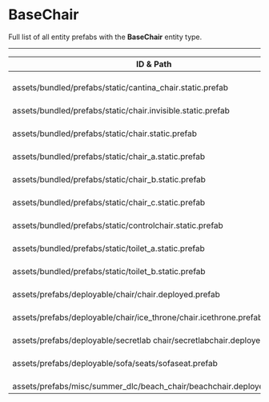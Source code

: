 # BaseChair
Full list of all <Badge type="warning" text="14"/> entity prefabs with the **BaseChair** entity type.

---
| ID & Path |
| --- |
| <a href="#3220100422"><Badge id="3220100422" type="tip" text="#"/></a> <Badge type="tip" text="3220100422"/>  <br> assets/bundled/prefabs/static/cantina_chair.static.prefab |
| <a href="#624857933"><Badge id="624857933" type="tip" text="#"/></a> <Badge type="tip" text="624857933"/> <Badge type="info" text="CommentComponent"/> <Badge type="info" text="ColliderInfo"/> <br> assets/bundled/prefabs/static/chair.invisible.static.prefab |
| <a href="#629849447"><Badge id="629849447" type="tip" text="#"/></a> <Badge type="tip" text="629849447"/> <Badge type="info" text="Gibbable"/> <br> assets/bundled/prefabs/static/chair.static.prefab |
| <a href="#1671004260"><Badge id="1671004260" type="tip" text="#"/></a> <Badge type="tip" text="1671004260"/>  <br> assets/bundled/prefabs/static/chair_a.static.prefab |
| <a href="#2560344996"><Badge id="2560344996" type="tip" text="#"/></a> <Badge type="tip" text="2560344996"/>  <br> assets/bundled/prefabs/static/chair_b.static.prefab |
| <a href="#641900253"><Badge id="641900253" type="tip" text="#"/></a> <Badge type="tip" text="641900253"/>  <br> assets/bundled/prefabs/static/chair_c.static.prefab |
| <a href="#4116424082"><Badge id="4116424082" type="tip" text="#"/></a> <Badge type="tip" text="4116424082"/>  <br> assets/bundled/prefabs/static/controlchair.static.prefab |
| <a href="#1465881654"><Badge id="1465881654" type="tip" text="#"/></a> <Badge type="tip" text="1465881654"/>  <br> assets/bundled/prefabs/static/toilet_a.static.prefab |
| <a href="#3816788004"><Badge id="3816788004" type="tip" text="#"/></a> <Badge type="tip" text="3816788004"/>  <br> assets/bundled/prefabs/static/toilet_b.static.prefab |
| <a href="#1992774774"><Badge id="1992774774" type="tip" text="#"/></a> <Badge type="tip" text="1992774774"/> <Badge type="info" text="Model"/> <Badge type="info" text="GroundWatch"/> <Badge type="info" text="DestroyOnGroundMissing"/> <Badge type="info" text="Construction"/> <Badge type="info" text="DeployVolumeOBB"/> <Badge type="info" text="Rust.PropRenderer"/> <Badge type="info" text="Deployable"/> <Badge type="info" text="Gibbable"/> <Badge type="info" text="DeployableDecay"/> <Badge type="info" text="DeployVolumeOBB"/> <br> assets/prefabs/deployable/chair/chair.deployed.prefab |
| <a href="#3579302978"><Badge id="3579302978" type="tip" text="#"/></a> <Badge type="tip" text="3579302978"/> <Badge type="info" text="Model"/> <Badge type="info" text="GroundWatch"/> <Badge type="info" text="DestroyOnGroundMissing"/> <Badge type="info" text="Construction"/> <Badge type="info" text="DeployVolumeOBB"/> <Badge type="info" text="Rust.PropRenderer"/> <Badge type="info" text="Deployable"/> <Badge type="info" text="Gibbable"/> <Badge type="info" text="DeployableDecay"/> <Badge type="info" text="DeployVolumeOBB"/> <br> assets/prefabs/deployable/chair/ice_throne/chair.icethrone.prefab |
| <a href="#286221745"><Badge id="286221745" type="tip" text="#"/></a> <Badge type="tip" text="286221745"/> <Badge type="info" text="Model"/> <Badge type="info" text="GroundWatch"/> <Badge type="info" text="DestroyOnGroundMissing"/> <Badge type="info" text="Construction"/> <Badge type="info" text="DeployVolumeOBB"/> <Badge type="info" text="Rust.PropRenderer"/> <Badge type="info" text="Deployable"/> <Badge type="info" text="DeployableDecay"/> <br> assets/prefabs/deployable/secretlab chair/secretlabchair.deployed.prefab |
| <a href="#2119696825"><Badge id="2119696825" type="tip" text="#"/></a> <Badge type="tip" text="2119696825"/>  <br> assets/prefabs/deployable/sofa/seats/sofaseat.prefab |
| <a href="#3552983236"><Badge id="3552983236" type="tip" text="#"/></a> <Badge type="tip" text="3552983236"/> <Badge type="info" text="Model"/> <Badge type="info" text="GroundWatch"/> <Badge type="info" text="DestroyOnGroundMissing"/> <Badge type="info" text="Construction"/> <Badge type="info" text="Rust.PropRenderer"/> <Badge type="info" text="Deployable"/> <Badge type="info" text="Gibbable"/> <Badge type="info" text="DeployableDecay"/> <Badge type="info" text="RealmedRemove"/> <br> assets/prefabs/misc/summer_dlc/beach_chair/beachchair.deployed.prefab |
